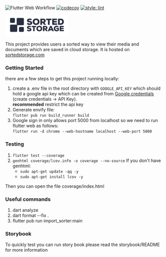 ![Flutter Web Workflow](https://github.com/Jsuppers/sorted-storage/workflows/Flutter%20Web/badge.svg)
[![codecov](https://codecov.io/gh/Jsuppers/sorted-storage/branch/main/graph/badge.svg?branch=master)](https://codecov.io/gh/Jsuppers/sorted-storage)
[![style: lint](https://img.shields.io/badge/style-lint-4BC0F5.svg)](https://pub.dev/packages/lint)


![](assets/images/logo_tiny.png)


This project provides users a sorted way to view their media and documents which are 
saved in cloud storage. It is hosted on [sortedstorage.com](https://sortedstorage.com)
 
### Getting Started

there are a few steps to get this project running locally: 
1. create a .env file in the root directory with ```GOOGLE_API_KEY``` which should hold a google api key which can be created
from [Google credentials](https://console.cloud.google.com/apis/credentials) (create credentials -> API Key).
<br/> **recommended** restrict the api key
2. Generate envify file: <br/> ```flutter pub run build_runner build```
3. Google sign in only allows port 5000 from localhost so we need to run flutter web as follows: <br/>
```flutter run -d chrome --web-hostname localhost --web-port 5000```

### Testing
1. ```flutter test --coverage```
4. ```genhtml coverage/lcov.info -o coverage --no-source``` If you don't have genhtml: <br/>
    - ```sudo apt-get update -qq -y``` <br/>
    - ```sudo apt-get install lcov -y``` <br/>

Then you can open the file coverage/index.html

### Useful commands
1. dart analyze
2. dart format --fix .
3. flutter pub run import_sorter:main

### Storybook
To quickly test you can run story book please read the storybook/README for more information
